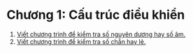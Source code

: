 # Chương 1: Cấu trúc điều khiển

  1. [Viết chương trình để kiểm tra số nguyên dương hay số âm.](./001.md)
  2. [Viết chương trình để kiểm tra số chẵn hay lẻ.](./002.md)
  

